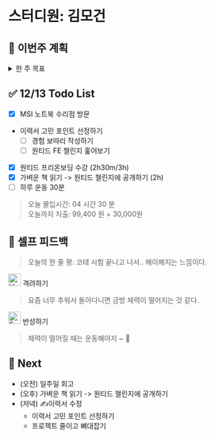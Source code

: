 # 스터디원: 김모건

## 🚀 이번주 계획

<details>
  <summary>한 주 목표</summary>

- (1/3) 지원 제출 (키클롭스, 네이버파이넨셜, 캐치테이블 지원)
- (0/1) 이력서/포트폴리오 재작성 (초안)
- (2/7) Softeer 문제 분석하기
- (2/2) 원티드 FE 챌린지 수강 (17 ~)
- (3/4) 집무실 출퇴근하기
- (2/6) 하루 운동 30분
- (1/2) 커뮤니티 활동: FE Talk 구글밋, 하.방.티
- (1/1) 노트북 수리 😭 (용산역, 9:30)
  > 이번 주 총 지출: 99,400 원

> 평균 달성률 00 %

</details>

## ✅ 12/13 Todo List

- [x] MSI 노트북 수리점 방문
- 이력서 고민 포인트 선정하기
  - [ ] 경험 보따리 작성하기
  - [ ] 원티드 FE 챌린지 훑어보기
- [x] 원티드 프리온보딩 수강 (2h30m/3h)
- [x] 가벼운 책 읽기 -> 원티드 챌린지에 공개하기 (2h)
- [ ] 하루 운동 30분

> 오늘 몰입시간: 04 시간 30 분<br>
> 오늘까지 지출: 99,400 원 + 30,000원

## 🎉 셀프 피드백

> 오늘의 한 줄 평: 코테 시험 끝나고 나서.. 해이해지는 느낌이다.

<img src="https://raw.githubusercontent.com/Tarikul-Islam-Anik/Animated-Fluent-Emojis/master/Emojis/Smilies/Hugging%20Face.png" alt="Hugging Face" width="25" height="25"> 격려하기</img>

> 요즘 너무 추워서 돌아다니면 금방 체력이 떨어지는 것 같다. <br>

<img src="https://raw.githubusercontent.com/Tarikul-Islam-Anik/Animated-Fluent-Emojis/master/Emojis/Smilies/Face%20with%20Monocle.png" alt="Face with Monocle" width="25" height="25"> 반성하기</img>

> 체력이 떨어질 때는 운동해야지 ~ 🤣 <br>

## 🌱 Next

- (오전) 일주일 회고
- (오후) 가벼운 책 읽기 -> 원티드 챌린지에 공개하기
- (저녁) ✍이력서 수정 ️
  - 이력서 고민 포인트 선정하기
  - 프로젝트 줄이고 뼈대잡기
